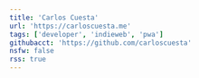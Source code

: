 ```yaml
---
title: 'Carlos Cuesta'
url: 'https://carloscuesta.me'
tags: ['developer', 'indieweb', 'pwa']
githubacct: 'https://github.com/carloscuesta'
nsfw: false
rss: true
---
```


